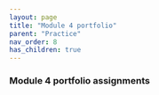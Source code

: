 ```yaml
---
layout: page
title: "Module 4 portfolio"
parent: "Practice"
nav_order: 8
has_children: true
---
```


### Module 4 portfolio assignments